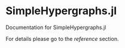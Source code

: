 # SimpleHypergraphs.jl

Documentation for SimpleHypergraphs.jl

For details please go to the *reference* section.